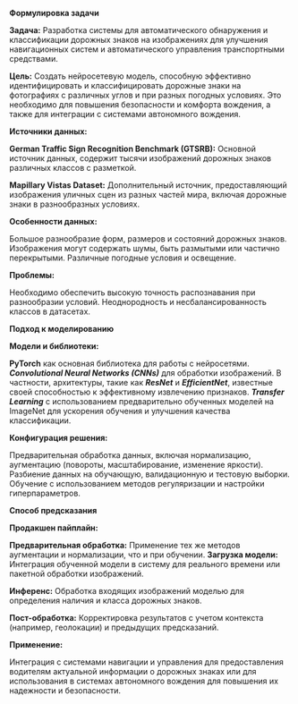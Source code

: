 **Формулировка задачи**

**Задача:** Разработка системы для автоматического обнаружения и классификации дорожных знаков на изображениях для улучшения навигационных систем и автоматического управления транспортными средствами.

**Цель:** Создать нейросетевую модель, способную эффективно идентифицировать и классифицировать дорожные знаки на фотографиях с различных углов и при разных погодных условиях. Это необходимо для повышения безопасности и комфорта вождения, а также для интеграции с системами автономного вождения.

**Источники данных:**

**German Traffic Sign Recognition Benchmark (GTSRB):** Основной источник данных, содержит тысячи изображений дорожных знаков различных классов с разметкой.

**Mapillary Vistas Dataset:** Дополнительный источник, предоставляющий изображения уличных сцен из разных частей мира, включая дорожные знаки в разнообразных условиях.

**Особенности данных:**

Большое разнообразие форм, размеров и состояний дорожных знаков.
Изображения могут содержать шумы, быть размытыми или частично перекрытыми.
Различные погодные условия и освещение.

**Проблемы:**

Необходимо обеспечить высокую точность распознавания при разнообразии условий.
Неоднородность и несбалансированность классов в датасетах.

**Подход к моделированию**

**Модели и библиотеки:**

**PyTorch** как основная библиотека для работы с нейросетями.
***Convolutional Neural Networks (CNNs)*** для обработки изображений. В частности, архитектуры, такие как ***ResNet*** и ***EfficientNet***, известные своей способностью к эффективному извлечению признаков.
***Transfer Learning*** с использованием предварительно обученных моделей на ImageNet для ускорения обучения и улучшения качества классификации.

**Конфигурация решения:**

Предварительная обработка данных, включая нормализацию, аугментацию (повороты, масштабирование, изменение яркости).
Разбиение данных на обучающую, валидационную и тестовую выборки.
Обучение с использованием методов регуляризации и настройки гиперпараметров.

**Способ предсказания**

**Продакшен пайплайн:**

**Предварительная обработка:** Применение тех же методов аугментации и нормализации, что и при обучении.
**Загрузка модели:** Интеграция обученной модели в систему для реального времени или пакетной обработки изображений.

**Инференс:** Обработка входящих изображений моделью для определения наличия и класса дорожных знаков.

**Пост-обработка:** Корректировка результатов с учетом контекста (например, геолокации) и предыдущих предсказаний.

**Применение:**

Интеграция с системами навигации и управления для предоставления водителям актуальной информации о дорожных знаках или для использования в системах автономного вождения для повышения их надежности и безопасности.
